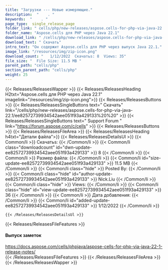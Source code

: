 ```yaml
---
title: "Загрузки --- Новые измеряющие." 
description:  "    . " 
keywords:  "    . " 
page_type:  single_release_page
folder_link: " cells/php/new-releases/aspose.cells-for-php-via-java-22.1/"
folder_name: "Aspose.cells для PHP через Java 22.1"
download_link: " /cells/php/new-releases/aspose.cells-for-php-via-java-22.1/ee82572739934542aee051f93a429133"
download_text: " Скачать"
intro_text: "Он содержит Aspose.cells для PHP через выпуск Java 22.1."
image_link: "/resources/img/zip-icon.png"
download_count: "   1/12/2022  Скачатьs: 8  Views: 35"
file_size: "  File Size: 11.5 MB "
parent_path: "cells/php"
section_parent_path: "cells/php"
weight: 25
---
```


{{< Releases/ReleasesWapper >}}
  {{< Releases/ReleasesHeading H2txt="Aspose.cells для PHP через Java 22.1" imagelink="/resources/img/zip-icon.png">}}
  {{< Releases/ReleasesButtons >}}
    {{< Releases/ReleasesSingleButtons text=" Скачать" link="/cells/php/new-releases/aspose.cells-for-php-via-java-22.1/ee82572739934542aee051f93a429133%20%20" >}}
    {{< Releases/ReleasesSingleButtons text=" Support Forum " link="https://forum.aspose.com/c/cells" >}}
  {{< Releases/ReleasesButtons >}}
  {{< Releases/ReleasesFileArea >}}
    {{< Releases/ReleasesHeading h4txt="Детали файла">}}
    {{< Releases/ReleasesDetailsUl >}}
            {{< Common/li  >}} Скачатьs: {{< /Common/li >}} 
      {{< Common/li class="downloadcount" id="dwn-update-ee82572739934542aee051f93a429133" >}} 8 {{< /Common/li >}} 
      {{< Common/li  >}} Размер файла: {{< /Common/li >}} 
      {{< Common/li id="size-update-ee82572739934542aee051f93a429133" >}} 11.5 MB {{< /Common/li >}} 
      {{< Common/li  class="hide" >}} Posted By: {{< /Common/li >}} 
      {{< Common/li class="hide" id="author-update-ee82572739934542aee051f93a429133" >}} Nick.Liu {{< /Common/li >}} 
      {{< Common/li class="hide"  >}} Views: {{< /Common/li >}} 
      {{< Common/li class="hide" id="view-update-ee82572739934542aee051f93a429133" >}} 36 {{< /Common/li >}} 
      {{< Common/li  >}} Дата добавления: {{< /Common/li >}} 
      {{< Common/li id="added-update-ee82572739934542aee051f93a429133" >}} 1/12/2022 {{< /Common/li >}} 

    {{< /Releases/ReleasesDetailsUl >}}

  {{< Releases/ReleasesFileFeatures >}}
      <h4>Выпуск заметок</h4><div><a href="https://docs.aspose.com/cells/phpjava/aspose-cells-for-php-via-java-22-1-release-notes/">https://docs.aspose.com/cells/phpjava/aspose-cells-for-php-via-java-22-1-release-notes/</a></div>
  {{< /Releases/ReleasesFileFeatures >}}
 {{< /Releases/ReleasesFileArea >}}
{{< /Releases/ReleasesWapper >}}


